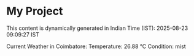 # My Project

This content is dynamically generated in Indian Time (IST): 2025-08-23 09:09:27 IST


Current Weather in Coimbatore:
Temperature: 26.88 °C
Condition: mist
